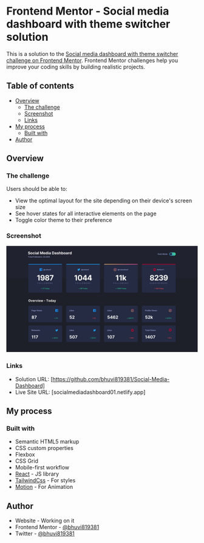 # Frontend Mentor - Social media dashboard with theme switcher solution

This is a solution to the [Social media dashboard with theme switcher challenge on Frontend Mentor](https://www.frontendmentor.io/challenges/social-media-dashboard-with-theme-switcher-6oY8ozp_H). Frontend Mentor challenges help you improve your coding skills by building realistic projects.

## Table of contents

- [Overview](#overview)
  - [The challenge](#the-challenge)
  - [Screenshot](#screenshot)
  - [Links](#links)
- [My process](#my-process)
  - [Built with](#built-with)
- [Author](#author)

## Overview

### The challenge

Users should be able to:

- View the optimal layout for the site depending on their device's screen size
- See hover states for all interactive elements on the page
- Toggle color theme to their preference

### Screenshot

![](./public/design/desktop-design-dark.jpg)

### Links

- Solution URL: [https://github.com/bhuvi819381/Social-Media-Dashboard]
- Live Site URL: [socialmediadashboard01.netlify.app]

## My process

### Built with

- Semantic HTML5 markup
- CSS custom properties
- Flexbox
- CSS Grid
- Mobile-first workflow
- [React](https://reactjs.org/) - JS library
- [TailwindCss](https://tailwindcss.com/) - For styles
- [Motion](https://motion.dev/) - For Animation

## Author

- Website - Working on it
- Frontend Mentor - [@bhuvi819381](https://www.frontendmentor.io/profile/bhuvi819381)
- Twitter - [@bhuvi819381](https://www.x.com/bhuvi819381)
